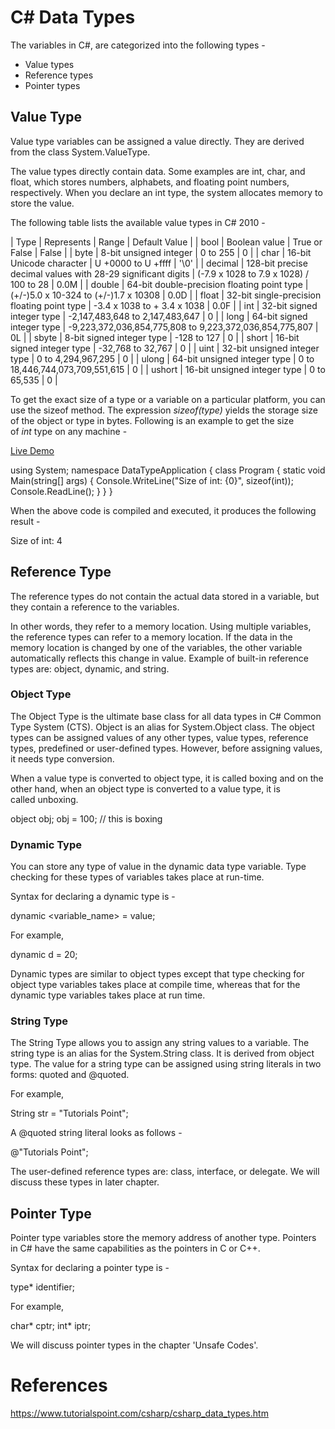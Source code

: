 # C# Data Types

The variables in C#, are categorized into the following types -

-   Value types
-   Reference types
-   Pointer types

Value Type
----------

Value type variables can be assigned a value directly. They are derived from the class System.ValueType.

The value types directly contain data. Some examples are int, char, and float, which stores numbers, alphabets, and floating point numbers, respectively. When you declare an int type, the system allocates memory to store the value.

The following table lists the available value types in C# 2010 -

| Type | Represents | Range | Default Value |
| bool | Boolean value | True or False | False |
| byte | 8-bit unsigned integer | 0 to 255 | 0 |
| char | 16-bit Unicode character | U +0000 to U +ffff | '\0' |
| decimal | 128-bit precise decimal values with 28-29 significant digits | (-7.9 x 1028 to 7.9 x 1028) / 100 to 28 | 0.0M |
| double | 64-bit double-precision floating point type | (+/-)5.0 x 10-324 to (+/-)1.7 x 10308 | 0.0D |
| float | 32-bit single-precision floating point type | -3.4 x 1038 to + 3.4 x 1038 | 0.0F |
| int | 32-bit signed integer type | -2,147,483,648 to 2,147,483,647 | 0 |
| long | 64-bit signed integer type | -9,223,372,036,854,775,808 to 9,223,372,036,854,775,807 | 0L |
| sbyte | 8-bit signed integer type | -128 to 127 | 0 |
| short | 16-bit signed integer type | -32,768 to 32,767 | 0 |
| uint | 32-bit unsigned integer type | 0 to 4,294,967,295 | 0 |
| ulong | 64-bit unsigned integer type | 0 to 18,446,744,073,709,551,615 | 0 |
| ushort | 16-bit unsigned integer type | 0 to 65,535 | 0 |

To get the exact size of a type or a variable on a particular platform, you can use the sizeof method. The expression *sizeof(type)* yields the storage size of the object or type in bytes. Following is an example to get the size of *int* type on any machine -

[Live Demo](http://tpcg.io/0migdg)

using  System;  namespace  DataTypeApplication  {  class  Program  {  static  void  Main(string[] args)  {  Console.WriteLine("Size of int: {0}",  sizeof(int));  Console.ReadLine();  }  }  }

When the above code is compiled and executed, it produces the following result -

Size of int: 4

Reference Type
--------------

The reference types do not contain the actual data stored in a variable, but they contain a reference to the variables.

In other words, they refer to a memory location. Using multiple variables, the reference types can refer to a memory location. If the data in the memory location is changed by one of the variables, the other variable automatically reflects this change in value. Example of built-in reference types are: object, dynamic, and string.

### Object Type

The Object Type is the ultimate base class for all data types in C# Common Type System (CTS). Object is an alias for System.Object class. The object types can be assigned values of any other types, value types, reference types, predefined or user-defined types. However, before assigning values, it needs type conversion.

When a value type is converted to object type, it is called boxing and on the other hand, when an object type is converted to a value type, it is called unboxing.

object obj; obj =  100;  // this is boxing

### Dynamic Type

You can store any type of value in the dynamic data type variable. Type checking for these types of variables takes place at run-time.

Syntax for declaring a dynamic type is -

dynamic <variable_name> = value;

For example,

dynamic d =  20;

Dynamic types are similar to object types except that type checking for object type variables takes place at compile time, whereas that for the dynamic type variables takes place at run time.

### String Type

The String Type allows you to assign any string values to a variable. The string type is an alias for the System.String class. It is derived from object type. The value for a string type can be assigned using string literals in two forms: quoted and @quoted.

For example,

String str =  "Tutorials Point";

A @quoted string literal looks as follows -

@"Tutorials Point";

The user-defined reference types are: class, interface, or delegate. We will discuss these types in later chapter.

Pointer Type
------------

Pointer type variables store the memory address of another type. Pointers in C# have the same capabilities as the pointers in C or C++.

Syntax for declaring a pointer type is -

type* identifier;

For example,

char* cptr;  int* iptr;

We will discuss pointer types in the chapter 'Unsafe Codes'.

# References
https://www.tutorialspoint.com/csharp/csharp_data_types.htm
